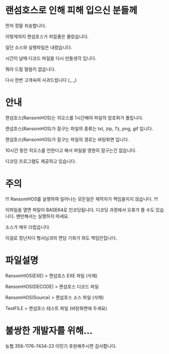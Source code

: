 # 랜섬호스로 인해 피해 입으신 분들께
먼저 정말 죄송합니다.

이렇게까지 랜섬호스가 퍼질줄은 몰랐습니다.

일단 소스와 실행파일은 내렸습니다.

시간이 날때 디코드 파일을 다시 만들생각 입니다.

뭐라 드릴 말씀이 없습니다.

다시 한번 고개숙여 사과드립니다 (_ _)

# 안내
랜섬호스(RansomHOS)는 히오스를 1시간해야 파일의 암호화가 풀립니다.

랜섬호스(RansomHOS)가 잠구는 파일의 종류는 txt, zip, 7z, png, gif 입니다.

랜섬호스(RansomHOS)가 잠구는 파일의 경로는 바탕화면 입니다.

10시간 동안 히오스를 안한다고 해서 파일을 영원히 잠구는건 없습니다.

디코딩 프로그램도 제공하고 있습니다.

# 주의
!!!  RansomHOS를 실행하여 일어나는 모든일은 제작자가 책임을지지 않습니다.  !!!

이파일을 열면 파일이 BASE64로 인코딩됩니다. 디코딩 과정에서 오류가 뜰 수도 있습니다. 왠만해서는 실행하지 마세요.

소스가 매우 더럽습니다.

이걸로 장난치다 형사님과의 면담 기회가 와도 책임안집니다.

# 파일설명

RansomHOS(EXE) > 랜섬호스 EXE 파일 (삭제)

RansomHOS(DECODE) > 랜섬호스 디코드 파일

RansomHOS(Source) > 랜섬호스 소스 파일 (삭제)

TestFILE > 랜섬호스 테스트 파일 (바탕화면에 두세요)

# 불쌍한 개발자를 위해...

농협 356-1176-7434-23 이민기 후원해주시면 감사합니다.
